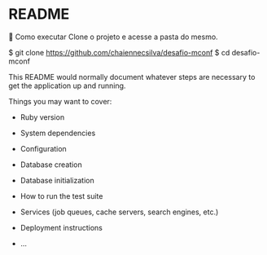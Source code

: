 # README

🚀 Como executar
Clone o projeto e acesse a pasta do mesmo.

$ git clone https://github.com/chaiennecsilva/desafio-mconf
$ cd desafio-mconf

This README would normally document whatever steps are necessary to get the
application up and running.

Things you may want to cover:

* Ruby version

* System dependencies

* Configuration

* Database creation

* Database initialization

* How to run the test suite

* Services (job queues, cache servers, search engines, etc.)

* Deployment instructions

* ...
